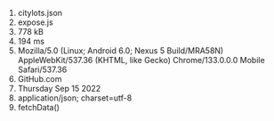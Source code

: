 1. citylots.json
2. expose.js
3. 778 kB
4. 194 ms
5. Mozilla/5.0 (Linux; Android 6.0; Nexus 5 Build/MRA58N) AppleWebKit/537.36 (KHTML, like Gecko) Chrome/133.0.0.0 Mobile Safari/537.36
6. GitHub.com
7. Thursday Sep 15 2022
8. application/json; charset=utf-8
9. fetchData()